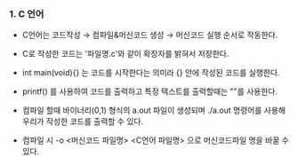 ### 1. C 언어

- C언어는 코드작성 → 컴파일&머신코드 생성 → 머신코드 실행 순서로 작동한다.

- C로 작성한 코드는 '파일명.c'와 같이 확장자를 밝혀서 저장한다.

- int main(void){} 는 코드를 시작한다는 의미라 {} 안에 작성된 코드를 실행한다.

- printf() 를 사용하여 코드를 출력하고 특정 텍스트를 출력할때는 ""를 사용한다.

- 컴파일 할때 바이너리(0,1) 형식의 a.out 파일이 생성되며 ./a.out 명령어를 사용해 우리가 작성한 코드를 출력할 수 있다.

- 컴파일 시 -o <머신코드 파일명> <C언어 파일명> 으로 머신코드파일 명을 바꿀 수 있다.
